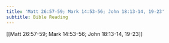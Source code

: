 ```yaml
---
title: 'Matt 26:57-59; Mark 14:53-56; John 18:13-14, 19-23'
subtitle: Bible Reading
---
```


[[Matt 26:57-59; Mark 14:53-56; John 18:13-14, 19-23]]